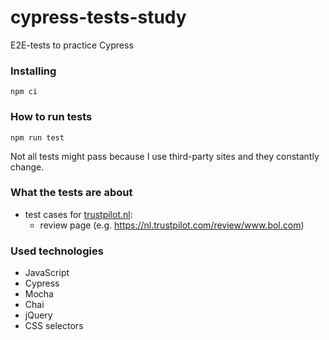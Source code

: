 # cypress-tests-study

E2E-tests to practice Cypress

### Installing
```
npm ci
```

### How to run tests
```
npm run test
```
Not all tests might pass because I use third-party sites and they constantly change.

### What the tests are about
* test cases for [trustpilot.nl](https://nl.trustpilot.com):
    * review page (e.g. https://nl.trustpilot.com/review/www.bol.com)     

### Used technologies
* JavaScript
* Cypress
* Mocha
* Chai
* jQuery
* CSS selectors